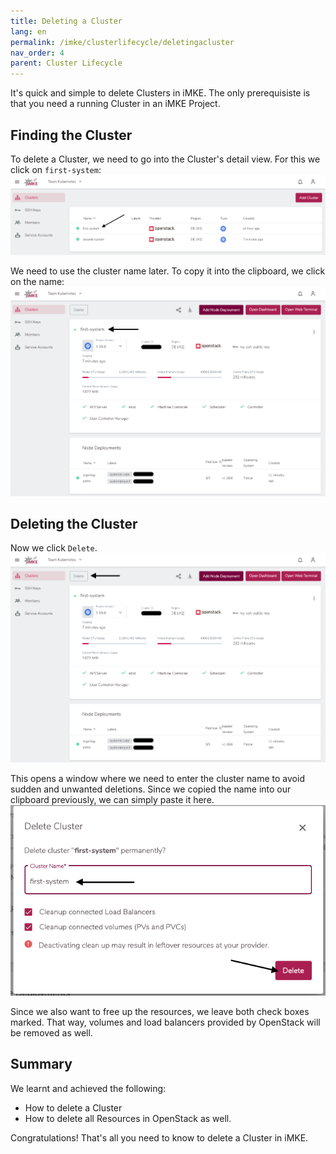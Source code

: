 ```yaml
---
title: Deleting a Cluster
lang: en
permalink: /imke/clusterlifecycle/deletingacluster
nav_order: 4
parent: Cluster Lifecycle
---
```


It's quick and simple to delete Clusters in iMKE. The
only prerequisiste is that you need a running Cluster
in an iMKE Project.

## Finding the Cluster

To delete a Cluster, we need to go into the Cluster's detail
view. For this we click on `first-system`:
![Step 1](delete_1.png)

We need to use the cluster name later. To copy it into the
clipboard, we click on the name:
![Step 2](delete_2.png)

## Deleting the Cluster

Now we click `Delete`.
![Step 3](delete_3.png)

This opens a window where we need to enter the cluster name
to avoid sudden and unwanted deletions. Since we copied the name
into our clipboard previously, we can simply paste
it here.
![Step 4](delete_4.png)

Since we also want to free up the resources, we leave both check
boxes marked. That way, volumes and load balancers provided by
OpenStack will be removed as well.

## Summary

We learnt and achieved the following:

* How to delete a Cluster
* How to delete all Resources in OpenStack as well.

Congratulations! That's all you need to know to delete a Cluster in iMKE.
